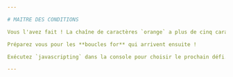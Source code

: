 ```yaml
---

# MAITRE DES CONDITIONS

Vous l'avez fait ! La chaîne de caractères `orange` a plus de cinq caractères.

Préparez vous pour les **boucles for** qui arrivent ensuite !

Exécutez `javascripting` dans la console pour choisir le prochain défi.

---
```


